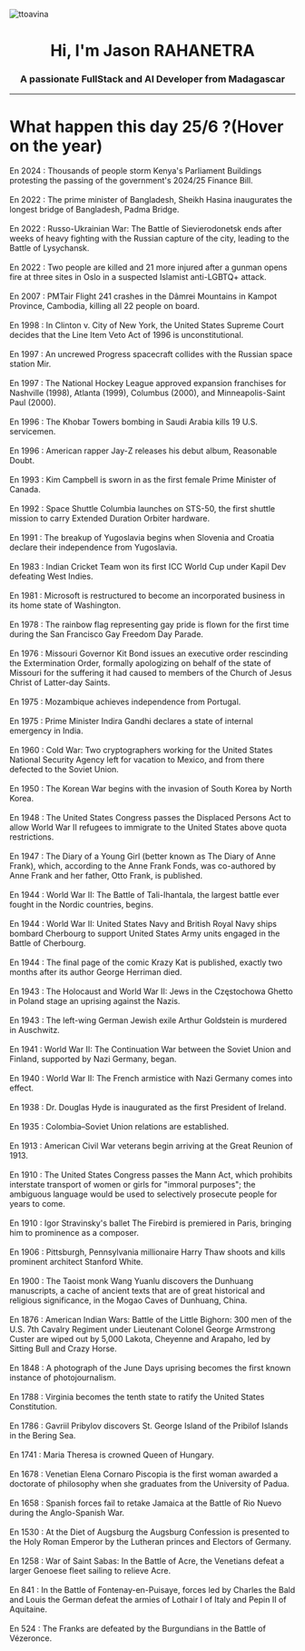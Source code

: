 
<p align="left"> <img src="https://komarev.com/ghpvc/?username=ttoavina&label=Profile%20views&color=0e75b6&style=flat" alt="ttoavina" /> </p>
<h1 align="center">Hi, I'm Jason RAHANETRA</h1>
<h3 align="center">A passionate FullStack and AI Developer from Madagascar</h3>
    
<hr/>
<h1> What happen this day 25/6 ?(Hover on the year)</h1>

En 2024 : Thousands of people storm Kenya's Parliament Buildings protesting the passing of the government's 2024/25 Finance Bill.
<br/><br/>
En 2022 : The prime minister of Bangladesh, Sheikh Hasina inaugurates the longest bridge of Bangladesh, Padma Bridge.
<br/><br/>
En 2022 : Russo-Ukrainian War: The Battle of Sievierodonetsk ends after weeks of heavy fighting with the Russian capture of the city, leading to the Battle of Lysychansk.
<br/><br/>
En 2022 : Two people are killed and 21 more injured after a gunman opens fire at three sites in Oslo in a suspected Islamist anti-LGBTQ+ attack.
<br/><br/>
En 2007 : PMTair Flight 241 crashes in the Dâmrei Mountains in Kampot Province, Cambodia, killing all 22 people on board.
<br/><br/>
En 1998 : In Clinton v. City of New York, the United States Supreme Court decides that the Line Item Veto Act of 1996 is unconstitutional.
<br/><br/>
En 1997 : An uncrewed Progress spacecraft collides with the Russian space station Mir.
<br/><br/>
En 1997 : The National Hockey League approved expansion franchises for Nashville (1998), Atlanta (1999), Columbus (2000), and Minneapolis-Saint Paul (2000).
<br/><br/>
En 1996 : The Khobar Towers bombing in Saudi Arabia kills 19 U.S. servicemen.
<br/><br/>
En 1996 : American rapper Jay-Z releases his debut album, Reasonable Doubt.
<br/><br/>
En 1993 : Kim Campbell is sworn in as the first female Prime Minister of Canada.
<br/><br/>
En 1992 : Space Shuttle Columbia launches on STS-50, the first shuttle mission to carry Extended Duration Orbiter hardware.
<br/><br/>
En 1991 : The breakup of Yugoslavia begins when Slovenia and Croatia declare their independence from Yugoslavia.
<br/><br/>
En 1983 : Indian Cricket Team won its first ICC World Cup under Kapil Dev defeating West Indies.
<br/><br/>
En 1981 : Microsoft is restructured to become an incorporated business in its home state of Washington.
<br/><br/>
En 1978 : The rainbow flag representing gay pride is flown for the first time during the San Francisco Gay Freedom Day Parade.
<br/><br/>
En 1976 : Missouri Governor Kit Bond issues an executive order rescinding the Extermination Order, formally apologizing on behalf of the state of Missouri for the suffering it had caused to members of the Church of Jesus Christ of Latter-day Saints.
<br/><br/>
En 1975 : Mozambique achieves independence from Portugal.
<br/><br/>
En 1975 : Prime Minister Indira Gandhi declares a state of internal emergency in India.
<br/><br/>
En 1960 : Cold War: Two cryptographers working for the United States National Security Agency left for vacation to Mexico, and from there defected to the Soviet Union.
<br/><br/>
En 1950 : The Korean War begins with the invasion of South Korea by North Korea.
<br/><br/>
En 1948 : The United States Congress passes the Displaced Persons Act to allow World War II refugees to immigrate to the United States above quota restrictions.
<br/><br/>
En 1947 : The Diary of a Young Girl (better known as The Diary of Anne Frank), which, according to the Anne Frank Fonds, was co-authored by Anne Frank and her father, Otto Frank, is published.
<br/><br/>
En 1944 : World War II: The Battle of Tali-Ihantala, the largest battle ever fought in the Nordic countries, begins.
<br/><br/>
En 1944 : World War II: United States Navy and British Royal Navy ships bombard Cherbourg to support United States Army units engaged in the Battle of Cherbourg.
<br/><br/>
En 1944 : The final page of the comic Krazy Kat is published, exactly two months after its author George Herriman died.
<br/><br/>
En 1943 : The Holocaust and World War II: Jews in the Częstochowa Ghetto in Poland stage an uprising against the Nazis.
<br/><br/>
En 1943 : The left-wing German Jewish exile Arthur Goldstein is murdered in Auschwitz.
<br/><br/>
En 1941 : World War II: The Continuation War between the Soviet Union and Finland, supported by Nazi Germany, began.
<br/><br/>
En 1940 : World War II: The French armistice with Nazi Germany comes into effect.
<br/><br/>
En 1938 : Dr. Douglas Hyde is inaugurated as the first President of Ireland.
<br/><br/>
En 1935 : Colombia–Soviet Union relations are established.
<br/><br/>
En 1913 : American Civil War veterans begin arriving at the Great Reunion of 1913.
<br/><br/>
En 1910 : The United States Congress passes the Mann Act, which prohibits interstate transport of women or girls for "immoral purposes"; the ambiguous language would be used to selectively prosecute people for years to come.
<br/><br/>
En 1910 : Igor Stravinsky's ballet The Firebird is premiered in Paris, bringing him to prominence as a composer.
<br/><br/>
En 1906 : Pittsburgh, Pennsylvania millionaire Harry Thaw shoots and kills prominent architect Stanford White.
<br/><br/>
En 1900 : The Taoist monk Wang Yuanlu discovers the Dunhuang manuscripts, a cache of ancient texts that are of great historical and religious significance, in the Mogao Caves of Dunhuang, China.
<br/><br/>
En 1876 : American Indian Wars: Battle of the Little Bighorn: 300 men of the U.S. 7th Cavalry Regiment under Lieutenant Colonel George Armstrong Custer are wiped out by 5,000 Lakota, Cheyenne and Arapaho, led by Sitting Bull and Crazy Horse.
<br/><br/>
En 1848 : A photograph of the June Days uprising becomes the first known instance of photojournalism.
<br/><br/>
En 1788 : Virginia becomes the tenth state to ratify the United States Constitution.
<br/><br/>
En 1786 : Gavriil Pribylov discovers St. George Island of the Pribilof Islands in the Bering Sea.
<br/><br/>
En 1741 : Maria Theresa is crowned Queen of Hungary.
<br/><br/>
En 1678 : Venetian Elena Cornaro Piscopia is the first woman awarded a doctorate of philosophy when she graduates from the University of Padua.
<br/><br/>
En 1658 : Spanish forces fail to retake Jamaica at the Battle of Rio Nuevo during the Anglo-Spanish War.
<br/><br/>
En 1530 : At the Diet of Augsburg the Augsburg Confession is presented to the Holy Roman Emperor by the Lutheran princes and Electors of Germany.
<br/><br/>
En 1258 : War of Saint Sabas: In the Battle of Acre, the Venetians defeat a larger Genoese fleet sailing to relieve Acre.
<br/><br/>
En 841 : In the Battle of Fontenay-en-Puisaye, forces led by Charles the Bald and Louis the German defeat the armies of Lothair I of Italy and Pepin II of Aquitaine.
<br/><br/>
En 524 : The Franks are defeated by the Burgundians in the Battle of Vézeronce.
<br/><br/>
